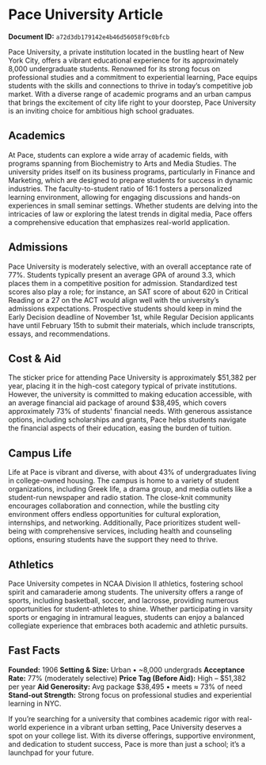 # Pace University Article

**Document ID:** `a72d3db179142e4b46d56058f9c0bfcb`

Pace University, a private institution located in the bustling heart of New York City, offers a vibrant educational experience for its approximately 8,000 undergraduate students. Renowned for its strong focus on professional studies and a commitment to experiential learning, Pace equips students with the skills and connections to thrive in today’s competitive job market. With a diverse range of academic programs and an urban campus that brings the excitement of city life right to your doorstep, Pace University is an inviting choice for ambitious high school graduates.

## Academics
At Pace, students can explore a wide array of academic fields, with programs spanning from Biochemistry to Arts and Media Studies. The university prides itself on its business programs, particularly in Finance and Marketing, which are designed to prepare students for success in dynamic industries. The faculty-to-student ratio of 16:1 fosters a personalized learning environment, allowing for engaging discussions and hands-on experiences in small seminar settings. Whether students are delving into the intricacies of law or exploring the latest trends in digital media, Pace offers a comprehensive education that emphasizes real-world application.

## Admissions
Pace University is moderately selective, with an overall acceptance rate of 77%. Students typically present an average GPA of around 3.3, which places them in a competitive position for admission. Standardized test scores also play a role; for instance, an SAT score of about 620 in Critical Reading or a 27 on the ACT would align well with the university’s admissions expectations. Prospective students should keep in mind the Early Decision deadline of November 1st, while Regular Decision applicants have until February 15th to submit their materials, which include transcripts, essays, and recommendations.

## Cost & Aid
The sticker price for attending Pace University is approximately $51,382 per year, placing it in the high-cost category typical of private institutions. However, the university is committed to making education accessible, with an average financial aid package of around $38,495, which covers approximately 73% of students' financial needs. With generous assistance options, including scholarships and grants, Pace helps students navigate the financial aspects of their education, easing the burden of tuition.

## Campus Life
Life at Pace is vibrant and diverse, with about 43% of undergraduates living in college-owned housing. The campus is home to a variety of student organizations, including Greek life, a drama group, and media outlets like a student-run newspaper and radio station. The close-knit community encourages collaboration and connection, while the bustling city environment offers endless opportunities for cultural exploration, internships, and networking. Additionally, Pace prioritizes student well-being with comprehensive services, including health and counseling options, ensuring students have the support they need to thrive.

## Athletics
Pace University competes in NCAA Division II athletics, fostering school spirit and camaraderie among students. The university offers a range of sports, including basketball, soccer, and lacrosse, providing numerous opportunities for student-athletes to shine. Whether participating in varsity sports or engaging in intramural leagues, students can enjoy a balanced collegiate experience that embraces both academic and athletic pursuits.

## Fast Facts
**Founded:** 1906
**Setting & Size:** Urban • ~8,000 undergrads
**Acceptance Rate:** 77% (moderately selective)
**Price Tag (Before Aid):** High – $51,382 per year
**Aid Generosity:** Avg package $38,495 • meets ≈ 73% of need
**Stand-out Strength:** Strong focus on professional studies and experiential learning in NYC.

If you’re searching for a university that combines academic rigor with real-world experience in a vibrant urban setting, Pace University deserves a spot on your college list. With its diverse offerings, supportive environment, and dedication to student success, Pace is more than just a school; it’s a launchpad for your future.
